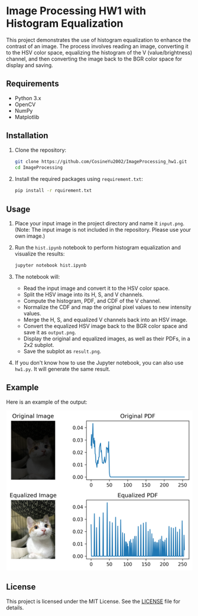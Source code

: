 # Image Processing HW1 with Histogram Equalization

This project demonstrates the use of histogram equalization to enhance the contrast of an image. The process involves reading an image, converting it to the HSV color space, equalizing the histogram of the V (value/brightness) channel, and then converting the image back to the BGR color space for display and saving.

## Requirements

- Python 3.x
- OpenCV
- NumPy
- Matplotlib

## Installation

1. Clone the repository:
    ```sh
    git clone https://github.com/CosineYu2002/ImageProcessing_hw1.git
    cd ImageProcessing
    ```

2. Install the required packages using `requirement.txt`:
    ```sh
    pip install -r rquirement.txt
    ```

## Usage

1. Place your input image in the project directory and name it `input.png`. (Note: The input image is not included in the repository. Please use your own image.)

2. Run the `hist.ipynb` notebook to perform histogram equalization and visualize the results:
    ```sh
    jupyter notebook hist.ipynb
    ```

3. The notebook will:
    - Read the input image and convert it to the HSV color space.
    - Split the HSV image into its H, S, and V channels.
    - Compute the histogram, PDF, and CDF of the V channel.
    - Normalize the CDF and map the original pixel values to new intensity values.
    - Merge the H, S, and equalized V channels back into an HSV image.
    - Convert the equalized HSV image back to the BGR color space and save it as `output.png`.
    - Display the original and equalized images, as well as their PDFs, in a 2x2 subplot.
    - Save the subplot as `result.png`.

4. If you don't know how to use the Jupyter notebook, you can also use `hw1.py`. It will generate the same result.

## Example

Here is an example of the output:

![Result](result.png)

## License

This project is licensed under the MIT License. See the [LICENSE](LICENSE) file for details.
